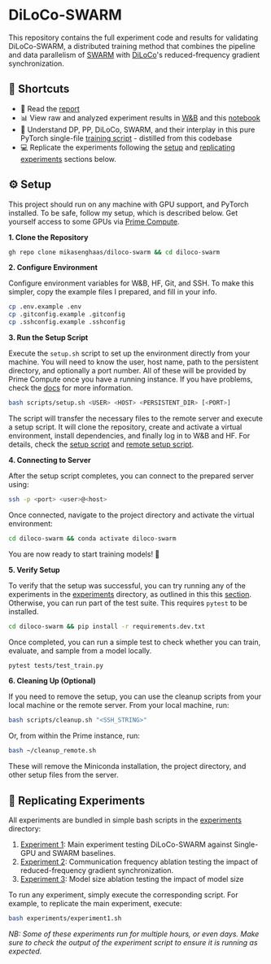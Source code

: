 # DiLoCo-SWARM

This repository contains the full experiment code and results for validating DiLoCo-SWARM, a distributed training method that combines the pipeline and data parallelism of [SWARM](https://arxiv.org/abs/2301.11913) with [DiLoCo](https://arxiv.org/abs/2311.08105)'s reduced-frequency gradient synchronization.

## 🔗 Shortcuts

- 📄 Read the [report](report.pdf)
- 📊 View raw and analyzed experiment results in [W&B](https://wandb.ai/mikasenghaas/diloco-swarm) and this  [notebook](notebooks/4.0-results.ipynb)
- 🧠 Understand DP, PP, DiLoCo, SWARM, and their interplay in this pure PyTorch
single-file [training script]() - distilled from this codebase
- 💻 Replicate the experiments following the [setup](#setup) and [replicating experiments](#replicating-experiments) sections below.


## ⚙️ Setup

This project should run on any machine with GPU support, and PyTorch installed.
To be safe, follow my setup, which is described below. Get yourself access to
some GPUs via [Prime Compute](https://www.app.primeintellect.com/).

**1. Clone the Repository**

```bash
gh repo clone mikasenghaas/diloco-swarm && cd diloco-swarm
```

**2. Configure Environment**

Configure environment variables for W&B, HF, Git, and SSH. To make this simpler, copy the example files I prepared, and fill in your info.

```bash
cp .env.example .env
cp .gitconfig.example .gitconfig
cp .sshconfig.example .sshconfig
```

**3. Run the Setup Script**

Execute the `setup.sh` script to set up the environment directly from your machine. You will need to know the user, host name, path to the persistent directory, and optionally a port number. All of these will be provided by Prime Compute once you have a running instance. If you have problems, check the [docs](https://docs.primeintellect.ai/quickstart) for more information.

```bash
bash scripts/setup.sh <USER> <HOST> <PERSISTENT_DIR> [<PORT>]
```

The script will transfer the necessary files to the remote server and execute a setup script. It will clone the repository, create and activate a virtual environment, install dependencies, and finally log in to W&B and HF. For details, check the [setup script](scripts/setup.sh) and [remote setup script](scripts/setup_remote.sh).

**4. Connecting to Server**

After the setup script completes, you can connect to the prepared server using:

```bash
ssh -p <port> <user>@<host>
```

Once connected, navigate to the project directory and activate the virtual environment:

```bash
cd diloco-swarm && conda activate diloco-swarm
```

You are now ready to start training models! 🚀

**5. Verify Setup**

To verify that the setup was successful, you can try running any of the experiments in the [experiments](experiments) directory, as outlined in this this [section](#replicating-experiments). Otherwise, you can run part of the test suite. This requires `pytest` to be installed.

```bash
cd diloco-swarm && pip install -r requirements.dev.txt
```

Once completed, you can run a simple test to check whether you can train, evaluate, and sample from a model locally.

```bash
pytest tests/test_train.py
```


**6. Cleaning Up (Optional)**

If you need to remove the setup, you can use the cleanup scripts from your local machine or the remote server. From your local machine, run:

```bash
bash scripts/cleanup.sh "<SSH_STRING>"
```

Or, from within the Prime instance, run:

```bash
bash ~/cleanup_remote.sh
```

These will remove the Miniconda installation, the project directory, and other setup files from the server.

## 🚀 Replicating Experiments

All experiments are bundled in simple bash scripts in the
[experiments](experiments) directory:

1. [Experiment 1](): Main experiment testing DiLoCo-SWARM against Single-GPU and SWARM baselines.
2. [Experiment 2](): Communication frequency ablation testing the impact of reduced-frequency gradient synchronization.
3. [Experiment 3](): Model size ablation testing the impact of model size 

To run any experiment, simply execute the corresponding script. For example, to
replicate the main experiment, execute:

```bash
bash experiments/experiment1.sh
```

*NB: Some of these experiments run for multiple hours, or even days. Make sure to check the output of the experiment script to ensure it is running as expected.*